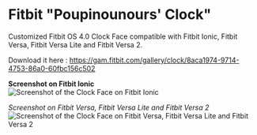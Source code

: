 # Fitbit "Poupinounours' Clock"
Customized Fitbit OS 4.0 Clock Face compatible with Fitbit Ionic, Fitbit Versa, Fitbit Versa Lite and Fitbit Versa 2.

Download it here : https://gam.fitbit.com/gallery/clock/8aca1974-9714-4753-86a0-60fbc156c502

**Screenshot on Fitbit Ionic**<br>
![Screenshot of the Clock Face on Fitbit Ionic](https://github.com/fxmauricard/fitbit-poupinounours-clock/blob/master/Poupinounours-Clock-screenshot-Ionic.png)

**Screenshot on Fitbit Versa*, Fitbit Versa Lite and Fitbit Versa 2*<br>
![Screenshot of the Clock Face on Fitbit Versa, Fitbit Versa Lite and Fitbit Versa 2](https://github.com/fxmauricard/fitbit-poupinounours-clock/blob/master/Poupinounours-Clock-screenshot-Versa.png)
